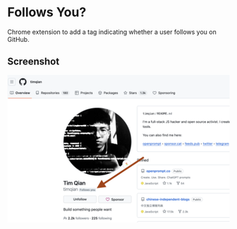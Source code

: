 <!-- [![](https://storage.googleapis.com/web-dev-uploads/image/WlD8wC6g8khYWPJUsQceQkhXSlv1/iNEddTyWiMfLSwFD6qGq.png)](https://chromewebstore.google.com/detail/arxiv-to-hf/icfbnjkijgggnhmlikeppnoehoalpcpp) -->

# Follows You?

Chrome extension to add a tag indicating whether a user follows you on GitHub.

## Screenshot

![](./assets/screenshot2.png)
